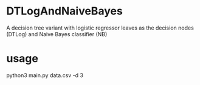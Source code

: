 # DTLogAndNaiveBayes

A decision tree variant with logistic regressor leaves as the decision nodes (DTLog) and
Naive Bayes classifier (NB)

# usage
python3 main.py data.csv -d 3
